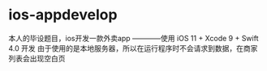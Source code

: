# ios-appdevelop
本人的毕设题目，ios开发一款外卖app
————使用 iOS 11 + Xcode 9 + Swift 4.0 开发
由于使用的是本地服务器，所以在运行程序时不会请求到数据，在商家列表会出现空白页
